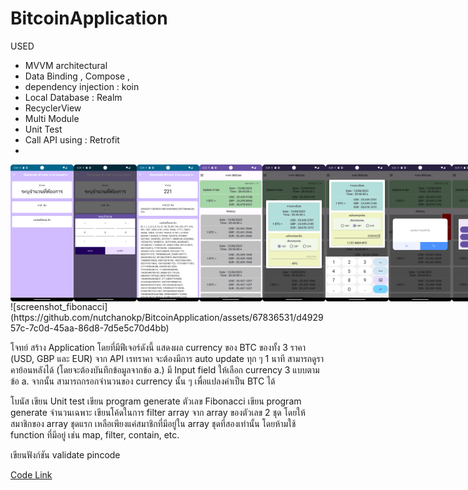 # BitcoinApplication

USED
- MVVM architectural
- Data Binding , Compose , 
- dependency injection : koin
- Local Database : Realm
- RecyclerView
- Multi Module
- Unit Test
- Call API using : Retrofit
- 


<div style="display:flex;">
  
<img alt="App image" src="/graphics/screenshot_fibonacci.png" width="20%">
<img alt="App image" src="/graphics/screenshot_fibonacci_input.png" width="20%">
<img alt="App image" src="/graphics/screenshot_fibonacci_result.png" width="20%">
<img alt="App image" src="/graphics/screenshot_main.png" width="20%">
<img alt="App image" src="/graphics/screenshot_main_detail_and_converter.png" width="20%">

<img alt="App image" src="/graphics/screenshot_main_detail_and_converter_input.png" width="20%">
<img alt="App image" src="/graphics/screenshot_main_dialog_confirmation.png" width="20%">
<img alt="App image" src="/graphics/screenshot_main_dialog_other.png" width="20%">
<img alt="App image" src="/graphics/screenshot_main_swipe_to_delete.png" width="20%">
<img alt="App image" src="/graphics/screenshot_pincode.png" width="20%">

<img alt="App image" src="/graphics/screenshot_pincode_input.png" width="20%">
  <img alt="App image" src="/graphics/screenshot_prime_number.png" width="20%">
<img alt="App image" src="/graphics/screenshot_prime_number_result.png" width="20%">
</div>
![screenshot_fibonacci](https://github.com/nutchanokp/BitcoinApplication/assets/67836531/d492957c-7c0d-45aa-86d8-7d5e5c70d4bb)


โจทย์
สร้าง Application โดยที่มีฟีเจอร์ดังนี้
แสดงผล currency ของ BTC ของทั้ง 3 ราคา (USD, GBP และ EUR) จาก API
เรทราคา จะต้องมีการ auto update ทุก ๆ 1 นาที
สามารถดูราคาย้อนหลังได้ (โดยจะต้องบันทึกข้อมูลจากข้อ a.)
มี Input field ให้เลือก currency 3 แบบตามข้อ a. จากนั้น สามารถกรอกจำนวนของ currency นั้น ๆ เพื่อแปลงค่าเป็น BTC ได้

โบนัส
เขียน Unit test
เขียน program generate ตัวเลข Fibonacci 
เขียน program generate จำนวนเฉพาะ 
เขียนโค้ดในการ filter array จาก array ของตัวเลข 2 ชุด โดยให้สมาชิกของ array ชุดแรก เหลือเพียงแค่สมาชิกที่มีอยู่ใน array ชุดที่สองเท่านั้น โดยห้ามใช้ function ที่มีอยู่ เช่น map, filter, contain, etc. 


เขียนฟังก์ชัน validate pincode


<a href='/fibonacci/src/main/java\com/nut/cdev/fibonacci/ext/FibonacciExt.kt'>Code Link</a>



